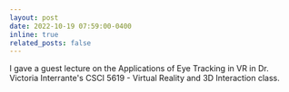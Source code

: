 ```yaml
---
layout: post
date: 2022-10-19 07:59:00-0400
inline: true
related_posts: false
---
```


I gave a guest lecture on the Applications of Eye Tracking in VR in Dr. Victoria Interrante's CSCI 5619 - Virtual Reality and 3D Interaction class.